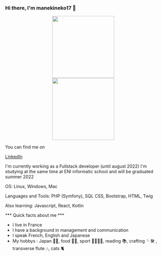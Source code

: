### Hi there, I'm manekineko17 👋

<div id="header" align="center">
  <img src="https://media.giphy.com/media/xFkgeu7dhfgqqxJqmj/giphy.gif" width="200"/>
</div>

<div id="header" align="center">
  <img src="https://media.giphy.com/media/k0ijJhqrUP4T2EvmJ1/giphy.gif" width="200"/>
</div>

<div>
  <p>You can find me on</p><a href="https://www.linkedin.com/in/marine-grouiller/"><p>LinkedIn</p></a>
</div>
  

I'm currently working as a Fullstack developer (until august 2022)
I'm studying at the same time at ENI informatic school and will be graduated summer 2022


OS:
Linux, Windows, Mac

Languages and Tools:
PHP (Symfony), SQL
CSS, Bootstrap, HTML, Twig

Also learning:
Javascript, React, Kotlin

*** Quick facts about me ***
- I live in France
- I have a background in management and communication
- I speak French, English and Japanese
- My hobbys : Japan 🗾👘, food 🍜🍡, sport 🚣‍♀️🧘‍♀️, reading 📚, crafting 🪡🛠️ , transverse flute 🎶, cats 🐈



